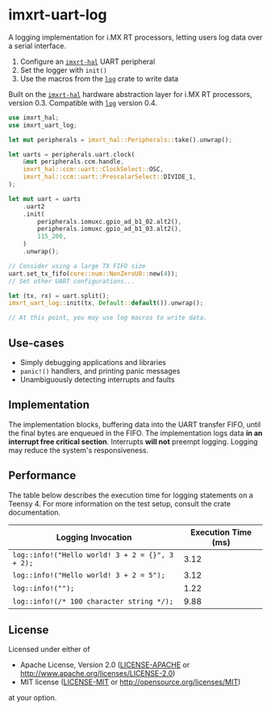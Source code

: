 # imxrt-uart-log

A logging implementation for i.MX RT processors, letting users log data over a serial interface.

1. Configure an [`imxrt-hal`] UART peripheral
2. Set the logger with `init()`
3. Use the macros from the [`log`] crate to write data

Built on the [`imxrt-hal`] hardware abstraction layer for i.MX RT processors, version 0.3. Compatible with [`log`] version 0.4.

[`imxrt-hal`]: https://crates.io/crates/imxrt-hal
[`log`]: https://crates.io/crates/log

```rust
use imxrt_hal;
use imxrt_uart_log;

let mut peripherals = imxrt_hal::Peripherals::take().unwrap();

let uarts = peripherals.uart.clock(
    &mut peripherals.ccm.handle,
    imxrt_hal::ccm::uart::ClockSelect::OSC,
    imxrt_hal::ccm::uart::PrescalarSelect::DIVIDE_1,
);

let mut uart = uarts
    .uart2
    .init(
        peripherals.iomuxc.gpio_ad_b1_02.alt2(),
        peripherals.iomuxc.gpio_ad_b1_03.alt2(),
        115_200,
    )
    .unwrap();

// Consider using a large TX FIFO size
uart.set_tx_fifo(core::num::NonZeroU8::new(4));
// Set other UART configurations...

let (tx, rx) = uart.split();
imxrt_uart_log::init(tx, Default::default()).unwrap();

// At this point, you may use log macros to write data.
```

## Use-cases

- Simply debugging applications and libraries
- `panic!()` handlers, and printing panic messages
- Unambiguously detecting interrupts and faults

## Implementation

The implementation blocks, buffering data into the UART transfer FIFO, until the final bytes are enqueued in the FIFO. The implementation logs data **in an interrupt free critical section**. Interrupts **will not** preempt logging. Logging may reduce the system's responsiveness.

## Performance

The table below describes the execution time for logging statements on a Teensy 4. For more information on the test setup, consult the crate documentation.

| Logging Invocation                                    | Execution Time (ms) |
| ----------------------------------------------------- | ------------------- |
| `log::info!("Hello world! 3 + 2 = {}", 3 + 2);`       | 3.12                |
| `log::info!("Hello world! 3 + 2 = 5");`               | 3.12                |
| `log::info!("");`                                     | 1.22                |
| `log::info!(/* 100 character string */);`             | 9.88                |

## License

Licensed under either of

- Apache License, Version 2.0 ([LICENSE-APACHE](LICENSE-APACHE) or
  http://www.apache.org/licenses/LICENSE-2.0)
- MIT license ([LICENSE-MIT](LICENSE-MIT) or http://opensource.org/licenses/MIT)

at your option.